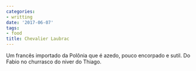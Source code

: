 ```yaml
---
categories:
- writting
date: '2017-06-07'
tags:
- food
title: Chevalier Laubrac
---
```


Um francês importado da Polônia que é azedo, pouco encorpado e sutil. Do Fabio no churrasco do niver do Thiago.

